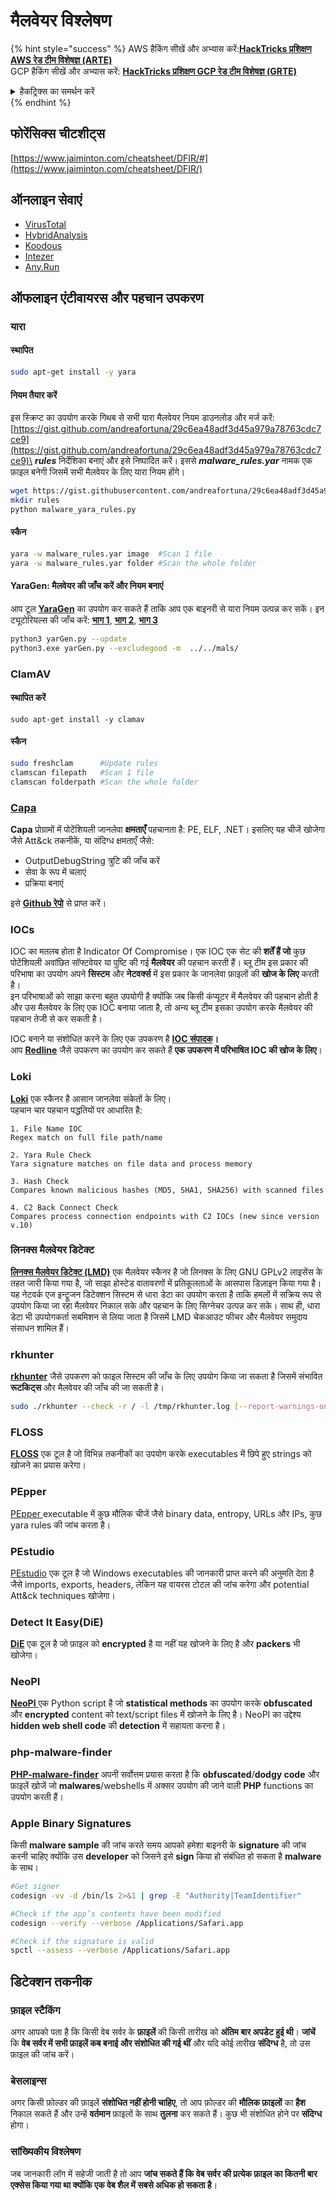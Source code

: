 # मैलवेयर विश्लेषण

{% hint style="success" %}
AWS हैकिंग सीखें और अभ्यास करें:<img src="/.gitbook/assets/arte.png" alt="" data-size="line">[**HackTricks प्रशिक्षण AWS रेड टीम विशेषज्ञ (ARTE)**](https://training.hacktricks.xyz/courses/arte)<img src="/.gitbook/assets/arte.png" alt="" data-size="line">\
GCP हैकिंग सीखें और अभ्यास करें: <img src="/.gitbook/assets/grte.png" alt="" data-size="line">[**HackTricks प्रशिक्षण GCP रेड टीम विशेषज्ञ (GRTE)**<img src="/.gitbook/assets/grte.png" alt="" data-size="line">](https://training.hacktricks.xyz/courses/grte)

<details>

<summary>हैकट्रिक्स का समर्थन करें</summary>

* [**सदस्यता योजनाएं**](https://github.com/sponsors/carlospolop) की जाँच करें!
* **शामिल हों** 💬 [**डिस्कॉर्ड समूह**](https://discord.gg/hRep4RUj7f) या [**टेलीग्राम समूह**](https://t.me/peass) या **हमें** **ट्विटर** 🐦 [**@hacktricks\_live**](https://twitter.com/hacktricks\_live)** पर फॉलो** करें।
* **हैकिंग ट्रिक्स साझा करें, PRs सबमिट करके** [**HackTricks**](https://github.com/carlospolop/hacktricks) और [**HackTricks Cloud**](https://github.com/carlospolop/hacktricks-cloud) github रेपो में।

</details>
{% endhint %}

## फोरेंसिक्स चीटशीट्स

[https://www.jaiminton.com/cheatsheet/DFIR/#](https://www.jaiminton.com/cheatsheet/DFIR/)

## ऑनलाइन सेवाएं

* [VirusTotal](https://www.virustotal.com/gui/home/upload)
* [HybridAnalysis](https://www.hybrid-analysis.com)
* [Koodous](https://koodous.com)
* [Intezer](https://analyze.intezer.com)
* [Any.Run](https://any.run/)

## ऑफलाइन एंटीवायरस और पहचान उपकरण

### यारा

#### स्थापित
```bash
sudo apt-get install -y yara
```
#### नियम तैयार करें

इस स्क्रिप्ट का उपयोग करके गिथब से सभी यारा मैलवेयर नियम डाउनलोड और मर्ज करें: [https://gist.github.com/andreafortuna/29c6ea48adf3d45a979a78763cdc7ce9](https://gist.github.com/andreafortuna/29c6ea48adf3d45a979a78763cdc7ce9)\
_**rules**_ निर्देशिका बनाएं और इसे निष्पादित करें। इससे _**malware\_rules.yar**_ नामक एक फ़ाइल बनेगी जिसमें सभी मैलवेयर के लिए यारा नियम होंगे।
```bash
wget https://gist.githubusercontent.com/andreafortuna/29c6ea48adf3d45a979a78763cdc7ce9/raw/4ec711d37f1b428b63bed1f786b26a0654aa2f31/malware_yara_rules.py
mkdir rules
python malware_yara_rules.py
```
#### स्कैन
```bash
yara -w malware_rules.yar image  #Scan 1 file
yara -w malware_rules.yar folder #Scan the whole folder
```
#### YaraGen: मैलवेयर की जाँच करें और नियम बनाएं

आप टूल [**YaraGen**](https://github.com/Neo23x0/yarGen) का उपयोग कर सकते हैं ताकि आप एक बाइनरी से यारा नियम उत्पन्न कर सकें। इन ट्यूटोरियल्स की जाँच करें: [**भाग 1**](https://www.nextron-systems.com/2015/02/16/write-simple-sound-yara-rules/), [**भाग 2**](https://www.nextron-systems.com/2015/10/17/how-to-write-simple-but-sound-yara-rules-part-2/), [**भाग 3**](https://www.nextron-systems.com/2016/04/15/how-to-write-simple-but-sound-yara-rules-part-3/)
```bash
python3 yarGen.py --update
python3.exe yarGen.py --excludegood -m  ../../mals/
```
### ClamAV

#### स्थापित करें
```
sudo apt-get install -y clamav
```
#### स्कैन
```bash
sudo freshclam      #Update rules
clamscan filepath   #Scan 1 file
clamscan folderpath #Scan the whole folder
```
### [Capa](https://github.com/mandiant/capa)

**Capa** प्रोग्रामों में पोटेंशियली जानलेवा **क्षमताएँ** पहचानता है: PE, ELF, .NET। इसलिए यह चीजें खोजेगा जैसे Att\&ck तकनीकें, या संदिग्ध क्षमताएँ जैसे:

* OutputDebugString त्रुटि की जाँच करें
* सेवा के रूप में चलाएं
* प्रक्रिया बनाएं

इसे [**Github रेपो**](https://github.com/mandiant/capa) से प्राप्त करें।

### IOCs

IOC का मतलब होता है Indicator Of Compromise। एक IOC एक सेट की **शर्तें हैं जो** कुछ पोटेंशियली अवांछित सॉफ्टवेयर या पुष्टि की गई **मैलवेयर** की पहचान करती हैं। ब्लू टीम इस प्रकार की परिभाषा का उपयोग अपने **सिस्टम** और **नेटवर्क्स** में इस प्रकार के जानलेवा फ़ाइलों की **खोज के लिए** करती है।\
इन परिभाषाओं को साझा करना बहुत उपयोगी है क्योंकि जब किसी कंप्यूटर में मैलवेयर की पहचान होती है और उस मैलवेयर के लिए एक IOC बनाया जाता है, तो अन्य ब्लू टीम इसका उपयोग करके मैलवेयर की पहचान तेजी से कर सकती है।

IOC बनाने या संशोधित करने के लिए एक उपकरण है [**IOC संपादक**](https://www.fireeye.com/services/freeware/ioc-editor.html)**।**\
आप [**Redline**](https://www.fireeye.com/services/freeware/redline.html) जैसे उपकरण का उपयोग कर सकते हैं **एक उपकरण में परिभाषित IOC की खोज के लिए**।

### Loki

[**Loki**](https://github.com/Neo23x0/Loki) एक स्कैनर है आसान जानलेवा संकेतों के लिए।\
पहचान चार पहचान पद्धतियों पर आधारित है:
```
1. File Name IOC
Regex match on full file path/name

2. Yara Rule Check
Yara signature matches on file data and process memory

3. Hash Check
Compares known malicious hashes (MD5, SHA1, SHA256) with scanned files

4. C2 Back Connect Check
Compares process connection endpoints with C2 IOCs (new since version v.10)
```
### लिनक्स मैलवेयर डिटेक्ट

[**लिनक्स मैलवेयर डिटेक्ट (LMD)**](https://www.rfxn.com/projects/linux-malware-detect/) एक मैलवेयर स्कैनर है जो लिनक्स के लिए GNU GPLv2 लाइसेंस के तहत जारी किया गया है, जो साझा होस्टेड वातावरणों में प्रतिकूलताओं के आसपास डिज़ाइन किया गया है। यह नेटवर्क एज इन्ट्रूजन डिटेक्शन सिस्टम से धारा डेटा का उपयोग करता है ताकि हमलों में सक्रिय रूप से उपयोग किया जा रहा मैलवेयर निकाल सके और पहचान के लिए सिग्नेचर उत्पन्न कर सके। साथ ही, धारा डेटा भी उपयोगकर्ता सबमिशन से लिया जाता है जिसमें LMD चेकआउट फीचर और मैलवेयर समुदाय संसाधन शामिल हैं।

### rkhunter

[**rkhunter**](http://rkhunter.sourceforge.net) जैसे उपकरण को फाइल सिस्टम की जाँच के लिए उपयोग किया जा सकता है जिसमें संभावित **रूटकिट्स** और मैलवेयर की जाँच की जा सकती है।
```bash
sudo ./rkhunter --check -r / -l /tmp/rkhunter.log [--report-warnings-only] [--skip-keypress]
```
### FLOSS

[**FLOSS**](https://github.com/mandiant/flare-floss) एक टूल है जो विभिन्न तकनीकों का उपयोग करके executables में छिपे हुए strings को खोजने का प्रयास करेगा।

### PEpper

[PEpper ](https://github.com/Th3Hurrican3/PEpper) executable में कुछ मौलिक चीजें जैसे binary data, entropy, URLs और IPs, कुछ yara rules की जांच करता है।

### PEstudio

[PEstudio](https://www.winitor.com/download) एक टूल है जो Windows executables की जानकारी प्राप्त करने की अनुमति देता है जैसे imports, exports, headers, लेकिन यह वायरस टोटल की जांच करेगा और potential Att\&ck techniques खोजेगा।

### Detect It Easy(DiE)

[**DiE**](https://github.com/horsicq/Detect-It-Easy/) एक टूल है जो फ़ाइल को **encrypted** है या नहीं यह खोजने के लिए है और **packers** भी खोजेगा।

### NeoPI

[**NeoPI** ](https://github.com/CiscoCXSecurity/NeoPI) एक Python script है जो **statistical methods** का उपयोग करके **obfuscated** और **encrypted** content को text/script files में खोजने के लिए है। NeoPI का उद्देश्य **hidden web shell code** की **detection** में सहायता करना है।

### **php-malware-finder**

[**PHP-malware-finder**](https://github.com/nbs-system/php-malware-finder) अपनी सर्वोत्तम प्रयास करता है कि **obfuscated**/**dodgy code** और फ़ाइलें खोजें जो **malwares**/webshells में अक्सर उपयोग की जाने वाली **PHP** functions का उपयोग करती हैं।

### Apple Binary Signatures

किसी **malware sample** की जांच करते समय आपको हमेशा बाइनरी के **signature** की जांच करनी चाहिए क्योंकि उस **developer** को जिसने इसे **sign** किया हो संबंधित हो सकता है **malware** के साथ।
```bash
#Get signer
codesign -vv -d /bin/ls 2>&1 | grep -E "Authority|TeamIdentifier"

#Check if the app’s contents have been modified
codesign --verify --verbose /Applications/Safari.app

#Check if the signature is valid
spctl --assess --verbose /Applications/Safari.app
```
## डिटेक्शन तकनीक

### फ़ाइल स्टैकिंग

अगर आपको पता है कि किसी वेब सर्वर के **फ़ाइलें** की किसी तारीख को **अंतिम बार अपडेट हुई थी**। **जांचें** कि **वेब सर्वर में सभी फ़ाइलें कब बनाई और संशोधित की गई थीं** और यदि कोई तारीख **संदिग्ध** है, तो उस फ़ाइल की जांच करें।

### बेसलाइन्स

अगर किसी फ़ोल्डर की फ़ाइलें **संशोधित नहीं होनी चाहिए**, तो आप फ़ोल्डर की **मौलिक फ़ाइलों** का **हैश** निकाल सकते हैं और उन्हें **वर्तमान** फ़ाइलों के साथ **तुलना** कर सकते हैं। कुछ भी संशोधित होने पर **संदिग्ध** होगा।

### सांख्यिकीय विश्लेषण

जब जानकारी लॉग में सहेजी जाती है तो आप **जांच सकते हैं कि वेब सर्वर की प्रत्येक फ़ाइल का कितनी बार एक्सेस किया गया था क्योंकि एक वेब शैल में सबसे अधिक हो सकता है**।
